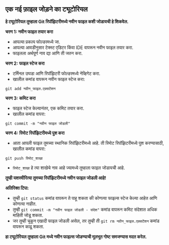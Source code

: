 ## एक नई फ़ाइल जोड़ने का ट्यूटोरियल

**हे ट्यूटोरियल तुम्हाला Git रिपॉझिटरीमध्ये नवीन फाइल कशी जोडायची हे शिकवेल.**

**चरण 1: नवीन फाइल तयार करा**

* आपल्या प्रकल्प फोल्डरमध्ये जा.
* आपल्या आवडीनुसार टेक्स्ट एडिटर किंवा IDE वापरून नवीन फाइल तयार करा.
* फाइलला अर्थपूर्ण नाव द्या आणि ती जतन करा.

**चरण 2: फाइल स्टेज करा**

* टर्मिनल उघडा आणि रिपॉझिटरी फोल्डरमध्ये नेव्हिगेट करा.
* खालील कमांड वापरून नवीन फाइल स्टेज करा:

```
git add नवीन_फाइल.एक्सटेंशन
```

**चरण 3: कमिट करा**

* फाइल स्टेज केल्यानंतर, एक कमिट तयार करा.
* खालील कमांड वापरा:

```
git commit -m "नवीन फाइल जोडली"
```

**चरण 4: रिमोट रिपॉझिटरीमध्ये पुश करा**

* आता आपली फाइल तुमच्या स्थानिक रिपॉझिटरीमध्ये आहे. ती रिमोट रिपॉझिटरीमध्ये पुश करण्यासाठी, खालील कमांड वापरा:

```
git push रिमोट_शाखा
```

* `रिमोट_शाखा` हे त्या शाखेचे नाव आहे ज्यामध्ये तुम्हाला फाइल जोडायची आहे.

**तुम्ही यशस्वीरित्या तुमच्या रिपॉझिटरीमध्ये नवीन फाइल जोडली आहे!**

**अतिरिक्त टिपा:**

* तुम्ही `git status` कमांड वापरून ते पाहू शकता की कोणत्या फाइल्स स्टेज केल्या आहेत आणि कोणत्या नाहीत.
* तुम्ही `git commit -m "नवीन फाइल जोडली - संदेश"` कमांड वापरून कमिट संदेशात अधिक माहिती जोडू शकता.
* जर तुम्ही चुकून एखादी फाइल जोडली असेल, तर तुम्ही ती `git rm नवीन_फाइल.एक्सटेंशन` कमांड वापरून काढू शकता.

**हा ट्यूटोरियल तुम्हाला Git मध्ये नवीन फाइल्स जोडण्याची मूलभूत गोष्ट समजण्यास मदत करेल.**
